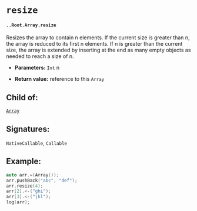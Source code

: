 # `resize`

#### `..Root.Array.resize`

Resizes the array to contain n elements.
If the current size is greater than n, the array is reduced to its first n elements. If n is greater than the current size, the array is extended by inserting at the end as many empty objects as needed to reach a size of n.

* **Parameters:** `Int` n

* **Return value:** reference to this `Array`

## Child of:

[`Array`](docs..Root.Array.md)

## Signatures:

`NativeCallable`, `Callable`

## Example:

```c
auto arr.=(Array());
arr.pushBack("abc", "def");
arr.resize(4);
arr[2].<-("ghi");
arr[3].<-("jkl");
log(arr);
```